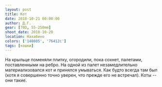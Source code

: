 ```yaml
---
layout: post
title: Кот
date: 2018-10-21 00:00:00
author: Д.Г.
gear: [70D, 55-250mm]
shoot_date: 2018-10-20
location: Нахабино
colors: ['140805', '76412c']
tags: [кошки]
---
```

На крыльце поменяли плитку, огородили, пока сохнет, палетами, поставленными на ребро. На одной из палет незамедлительно материализовался кот и принялся умываться. Как будто всегда там был (хотя я совершенно точно уверен, что прежде его не встречал). Коты -- они такие.
